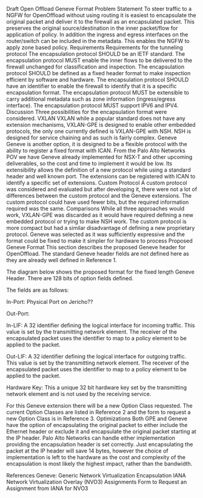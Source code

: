 Draft Open Offload Geneve Format
Problem Statement
To steer traffic to a NGFW for OpenOffload without using routing it is easiest to encapsulate the original packet and deliver it to the firewall as an encapsulated packet. This preserves the original source/destination in the inner packet/flow for application of policy. In addition the ingress and egress interfaces on the router/switch can be included in the metadata. This enables the NGFW to apply zone based policy.
Requirements
Requirements for the tunneling protocol
The encapsulation protocol SHOULD be an IETF standard.
The encapsulation protocol MUST enable the inner flows to be delivered to the firewall unchanged for classification and inspection.
The encapsulation protocol SHOULD be defined as a fixed header format to make inspection efficient by software and hardware.
The encapsulation protocol SHOULD have an identifier to enable the firewall to identify that it is a specific encapsulation format.
The encapsulation protocol MUST be extensible to carry additional metadata such as zone information (ingress/egress interface).
The encapsulation protocol MUST support IPV6 and IPV4.
Discussion
Three possibilities for the encapsulation format were considered.
VXLAN 
VXLAN while a popular standard does not have any extension mechanisms, VXLAN-GPE is designed to enable other embedded protocols, the only one currently defined is VXLAN-GPE with NSH. NSH is designed for service chaining and as such is fairly complex.
Geneve 
Geneve is  another option, it is designed to be a flexible protocol with the ability to register a fixed format with ICAN. From the Palo Alto Networks POV we have Geneve already implemented for NSX-T and other upcoming deliverables, so the cost and time to implement it would be low. Its extensibility allows the definition of a new protocol while using a standard header and well known port. The extensions can be registered with ICAN to identify a specific set of extensions.
Custom Protocol
A custom protocol was considered and evaluated but after developing it, there were not a lot of differences between the custom protocol and the Geneve extensions. The custom protocol could have used fewer bits, but the required information required was the same.
Comparisons
While all three approaches would work, VXLAN-GPE was discarded as it would have required defining a new embedded protocol or trying to make NSH work. The custom protocol is more compact but had a similar disadvantage of defining a new proprietary protocol. Geneve was selected as it was sufficiently expressive and the format could be fixed to make it simpler for hardware to process
Proposed Geneve Format
This section describes the proposed Geneve header for OpenOffload. The standard Geneve header fields are not defined here as they are already well defined in Reference 1.

The diagram below shows the proposed format for the fixed length Geneve Header. There are 128 bits of option fields defined. 


The fields are as follows:

In-Port: Physical Port on Jericho??

Out-Port:

In-LIF: A 32 identifier defining the logical interface for incoming traffic. This value is set by the transmitting network element. The receiver of the encapsulated packet uses the identifier to map to a policy element to be applied to the packet.

Out-LIF: A 32 identifier defining the logical interface for outgoing traffic. This value is set by the transmitting network element. The receiver of the encapsulated packet uses the identifier to map to a policy element to be applied to the packet.

Hardware Key: This a unique 32 bit hardware key set by the transmitting network element and is not used by the receiving service. 

For this Geneve extension there will be a new Option Class requested. The current Option Classes are listed in Reference 2 and the form to request a new Option Class is in Reference 3. 
Optimizations
Both GPE and Geneve have the option of encapsulating the original packet to either include the Ethernet header or exclude it and encapsulate the original packet starting at the IP header. Palo Alto Networks can handle either implementation providing the encapsulation header is set correctly. Just encapsulating the packet at the IP header will save 14 bytes, however the choice of implementation is left to the hardware as the cost and complexity of the encapsulation is most likely the highest impact, rather than the bandwidth.

References
Geneve: Generic Network Virtualization Encapsulation
IANA Network Virtualization Overlay (NVO3) Assignments
Form to Request an Assignment from IANA for NVO3


